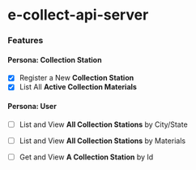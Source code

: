 # e-collect-api-server

### Features

#### Persona: Collection Station

- [x] Register a New **Collection Station**
- [x] List All **Active Collection Materials**

#### Persona: User

- [ ] List and View **All Collection Stations** by City/State
- [ ] List and View **All Collection Stations** by Materials
- [ ] Get and View **A Collection Station** by Id

